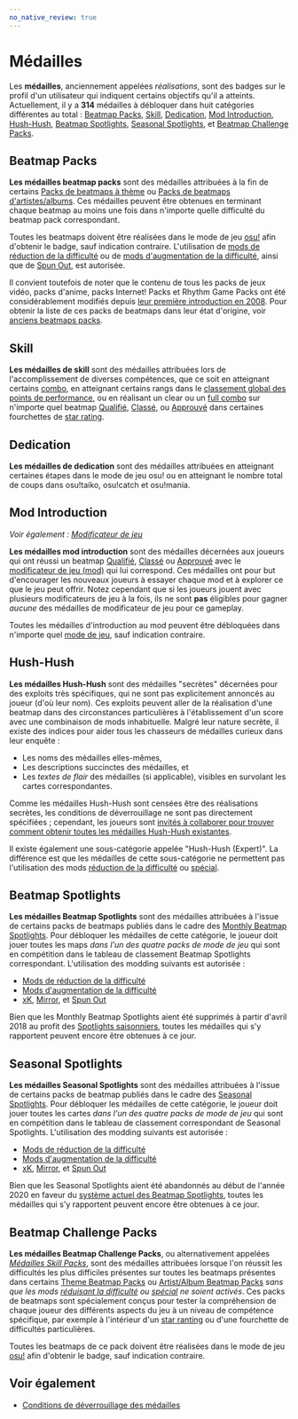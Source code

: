 ```yaml
---
no_native_review: true
---
```


# Médailles

Les **médailles**, anciennement appelées *réalisations*, sont des badges sur le profil d'un utilisateur qui indiquent certains objectifs qu'il a atteints. Actuellement, il y a **314** médailles à débloquer dans huit catégories différentes au total : [Beatmap Packs](#beatmap-packs), [Skill](#skill), [Dedication](#dedication), [Mod Introduction](#mod-introduction), [Hush-Hush](#hush-hush), [Beatmap Spotlights](#beatmap-spotlights), [Seasonal Spotlights](#seasonal-spotlights), et [Beatmap Challenge Packs](#beatmap-challenge-packs).

## Beatmap Packs

**Les médailles beatmap packs** sont des médailles attribuées à la fin de certains [Packs de beatmaps à thème](https://osu.ppy.sh/beatmaps/packs?type=theme) ou [Packs de beatmaps d'artistes/albums](https://osu.ppy.sh/beatmaps/packs?type=artist). Ces médailles peuvent être obtenues en terminant chaque beatmap au moins une fois dans n'importe quelle difficulté du beatmap pack correspondant.

Toutes les beatmaps doivent être réalisées dans le mode de jeu [osu!](/wiki/Game_mode/osu!) afin d'obtenir le badge, sauf indication contraire. L'utilisation de [mods de réduction de la difficulté](/wiki/Gameplay/Game_modifier#difficulté-réduite) ou de [mods d'augmentation de la difficulté](/wiki/Gameplay/Game_modifier#difficulté-augmentée), ainsi que de [Spun Out](/wiki/Gameplay/Game_modifier/Spun_Out), est autorisée.

Il convient toutefois de noter que le contenu de tous les packs de jeux vidéo, packs d'anime, packs Internet! Packs et Rhythm Game Packs ont été considérablement modifiés depuis [leur première introduction en 2008](https://osu.ppy.sh/community/forums/topics/1853). Pour obtenir la liste de ces packs de beatmaps dans leur état d'origine, voir [anciens beatmaps packs](/wiki/Medals/Legacy_beatmap_packs).

## Skill

**Les médailles de skill** sont des médailles attribuées lors de l'accomplissement de diverses compétences, que ce soit en atteignant certains [combo](/wiki/Beatmapping/Combo), en atteignant certains rangs dans le [classement global des points de performance](https://osu.ppy.sh/rankings/osu/performance), ou en réalisant un clear ou un [full combo](/wiki/Gameplay/Full_combo) sur n'importe quel beatmap [Qualifié](/wiki/Beatmap/Category#qualified), [Classé](/wiki/Beatmap/Category#ranked), ou [Approuvé](/wiki/Beatmap/Category#approved) dans certaines fourchettes de [star rating](/wiki/Beatmap/Star_rating).

## Dedication

**Les médailles de dedication** sont des médailles attribuées en atteignant certaines étapes dans le mode de jeu osu! ou en atteignant le nombre total de coups dans osu!taiko, osu!catch et osu!mania.

## Mod Introduction

*Voir également : [Modificateur de jeu](/wiki/Gameplay/Game_modifier)*

**Les médailles mod introduction** sont des médailles décernées aux joueurs qui ont réussi un beatmap [Qualifié](/wiki/Beatmap/Category#qualified), [Classé](/wiki/Beatmap/Category#ranked) ou [Approuvé](/wiki/Beatmap/Category#approved) avec le [modificateur de jeu (mod)](/wiki/Gameplay/Game_modifier) qui lui correspond. Ces médailles ont pour but d'encourager les nouveaux joueurs à essayer chaque mod et à explorer ce que le jeu peut offrir. Notez cependant que si les joueurs jouent avec plusieurs modificateurs de jeu à la fois, ils ne sont **pas** éligibles pour gagner *aucune* des médailles de modificateur de jeu pour ce gameplay.

Toutes les médailles d'introduction au mod peuvent être débloquées dans n'importe quel [mode de jeu](/wiki/Game_mode), sauf indication contraire.

## Hush-Hush

**Les médailles Hush-Hush** sont des médailles "secrètes" décernées pour des exploits très spécifiques, qui ne sont pas explicitement annoncés au joueur (d'où leur nom). Ces exploits peuvent aller de la réalisation d'une beatmap dans des circonstances particulières à l'établissement d'un score avec une combinaison de mods inhabituelle. Malgré leur nature secrète, il existe des indices pour aider tous les chasseurs de médailles curieux dans leur enquête :

- Les noms des médailles elles-mêmes,
- Les descriptions succinctes des médailles, et
- Les *textes de flair* des médailles (si applicable), visibles en survolant les cartes correspondantes.

Comme les médailles Hush-Hush sont censées être des réalisations secrètes, les conditions de déverrouillage ne sont pas directement spécifiées ; cependant, les joueurs sont [invités à collaborer pour trouver comment obtenir toutes les médailles Hush-Hush existantes](https://osu.ppy.sh/home/news/2016-08-17-new-hush-hush-medals).

Il existe également une sous-catégorie appelée "Hush-Hush (Expert)". La différence est que les médailles de cette sous-catégorie ne permettent pas l'utilisation des mods [réduction de la difficulté](/wiki/Gameplay/Game_modifier#difficulté-réduite) ou [spécial](/wiki/Gameplay/Game_modifier#autre).

## Beatmap Spotlights

**Les médailles Beatmap Spotlights** sont des médailles attribuées à l'issue de certains packs de beatmaps publiés dans le cadre des [Monthly Beatmap Spotlights](https://osu.ppy.sh/home/news/2017-03-18-introducing-to-you-spotlights). Pour débloquer les médailles de cette catégorie, le joueur doit jouer toutes les maps *dans l'un des quatre packs de mode de jeu* qui sont en compétition dans le tableau de classement Beatmap Spotlights correspondant. L'utilisation des modding suivants est autorisée :

- [Mods de réduction de la difficulté](/wiki/Gameplay/Game_modifier#difficulté-réduite)
- [Mods d'augmentation de la difficulté](/wiki/Gameplay/Game_modifier#difficulté-augmentée)
- [xK](/wiki/Gameplay/Game_modifier/xK), [Mirror](/wiki/Gameplay/Game_modifier/Mirror), et [Spun Out](/wiki/Gameplay/Game_modifier/Spun_Out)

Bien que les Monthly Beatmap Spotlights aient été supprimés à partir d'avril 2018 au profit des [Spotlights saisonniers](https://osu.ppy.sh/home/news/2018-11-01-beatmap-spotlights-summer-2018), toutes les médailles qui s'y rapportent peuvent encore être obtenues à ce jour.

## Seasonal Spotlights

**Les médailles Seasonal Spotlights** sont des médailles attribuées à l'issue de certains packs de beatmap publiés dans le cadre des [Seasonal Spotlights](https://osu.ppy.sh/home/news/2018-11-01-beatmap-spotlights-summer-2018). Pour débloquer les médailles de cette catégorie, le joueur doit jouer toutes les cartes *dans l'un des quatre packs de mode de jeu* qui sont en compétition dans le tableau de classement correspondant de Seasonal Spotlights. L'utilisation des modding suivants est autorisée :

- [Mods de réduction de la difficulté](/wiki/Gameplay/Game_modifier#difficulté-réduite)
- [Mods d'augmentation de la difficulté](/wiki/Gameplay/Game_modifier#difficulté-augmentée)
- [xK](/wiki/Gameplay/Game_modifier/xK), [Mirror](/wiki/Gameplay/Game_modifier/Mirror), et [Spun Out](/wiki/Gameplay/Game_modifier/Spun_Out)

Bien que les Seasonal Spotlights aient été abandonnés au début de l'année 2020 en faveur du [système actuel des Beatmap Spotlights](/wiki/Beatmap_Spotlights), toutes les médailles qui s'y rapportent peuvent encore être obtenues à ce jour.

## Beatmap Challenge Packs

**Les médailles Beatmap Challenge Packs**, ou alternativement appelées [*Médailles Skill Packs*](https://osu.ppy.sh/home/news/2020-11-20-featured-artist-beatmap-updates-from-the-mappers-guild#skill-packs), sont des médailles attribuées lorsque l'on réussit les difficultés les plus difficiles présentes sur toutes les beatmaps présentes dans certains [Theme Beatmap Packs](https://osu.ppy.sh/beatmaps/packs?type=theme) ou [Artist/Album Beatmap Packs](https://osu.ppy.sh/beatmaps/packs?type=artist) *sans que les mods [réduisant la difficulté](/wiki/Gameplay/Game_modifier#difficulté-réduite) ou [spécial](/wiki/Gameplay/Game_modifier#autre) ne soient activés*. Ces packs de beatmaps sont spécialement conçus pour tester la compréhension de chaque joueur des différents aspects du jeu à un niveau de compétence spécifique, par exemple à l'intérieur d'un [star ranting](/wiki/Beatmap/Star_rating) ou d'une fourchette de difficultés particulières.

Toutes les beatmaps de ce pack doivent être réalisées dans le mode de jeu [osu!](/wiki/Game_mode/osu!) afin d'obtenir le badge, sauf indication contraire.

## Voir également

- [Conditions de déverrouillage des médailles](Unlock_requirements)
